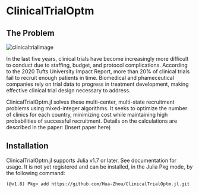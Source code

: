 # ClinicalTrialOptm

## The Problem

<img alt="clinicaltrialimage" src="https://github.com/Hua-Zhou/ClinicalTrialOptm.jl/assets/110351617/bfebe101-df73-43fc-af0b-a3d41525586f">

In the last five years, clinical trials have become increasingly more difficult to conduct due to staffing, budget, and protocol complications. According to the 2020 Tufts University Impact Report, more than 20% of clinical trials fail to recruit enough patients in time. Biomedical and phameceutical companies rely on trial data to progress in treatment development, making effective clinical trial design necessary to address.

ClinicalTrialOptm.jl solves these multi-center, multi-state recruitment problems using mixed-integer algorithms. It seeks to optimize the number of clinics for each country, minimizing cost while maintaining high probabilities of successful recruitment. Details on the calculations are described in the paper: (Insert paper here)

## Installation 
ClinicalTrialOptm.jl supports Julia v1.7 or later. See documentation for usage. It is not yet registered and can be installed, in the Julia Pkg mode, by the following command:

```{julia}
(@v1.8) Pkg> add https://github.com/Hua-Zhou/ClinicalTrialOptm.jl.git
```
